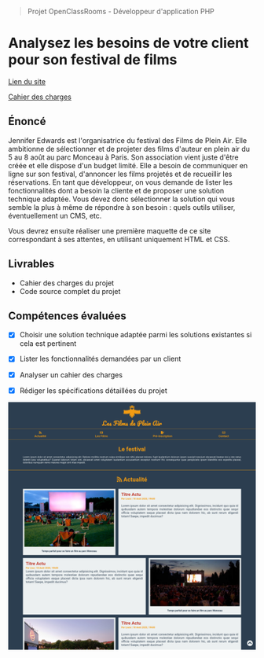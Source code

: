 > Projet OpenClassRooms - Développeur d'application PHP

# Analysez les besoins de votre client pour son festival de films
[Lien du site](https://nicolarson.github.io/FestivalDeFilm_OCR/)

[Cahier des charges](https://github.com/NicoLarson/FestivalDeFilm_OCR/blob/main/asset/Cahier_des_charge.pdf)
## Énoncé
Jennifer Edwards est l'organisatrice du festival des Films de Plein Air. Elle ambitionne de sélectionner et de projeter des films d'auteur en plein air du 5 au 8 août au parc Monceau à Paris.
Son association vient juste d'être créée et elle dispose d'un budget limité. Elle a besoin de communiquer en ligne sur son festival, d'annoncer les films projetés et de recueillir les réservations.
En tant que développeur, on vous demande de lister les fonctionnalités dont a besoin la cliente et de proposer une solution technique adaptée. Vous devez donc sélectionner la solution qui vous semble la plus à même de répondre à son besoin : quels outils utiliser, éventuellement un CMS, etc.

Vous devrez ensuite réaliser une première maquette de ce site correspondant à ses attentes, en utilisant uniquement HTML et CSS.

## Livrables

- Cahier des charges du projet
- Code source complet du projet 

## Compétences évaluées

- [x] Choisir une solution technique adaptée parmi les solutions existantes si cela est pertinent
- [x] Lister les fonctionnalités demandées par un client
- [x] Analyser un cahier des charges
- [x] Rédiger les spécifications détaillées du projet


![Screenshot site](https://raw.githubusercontent.com/NicoLarson/FestivalDeFilm_OCR/main/CODE_SOURCE/assets/img/festival_de_film_screenshot.png)
